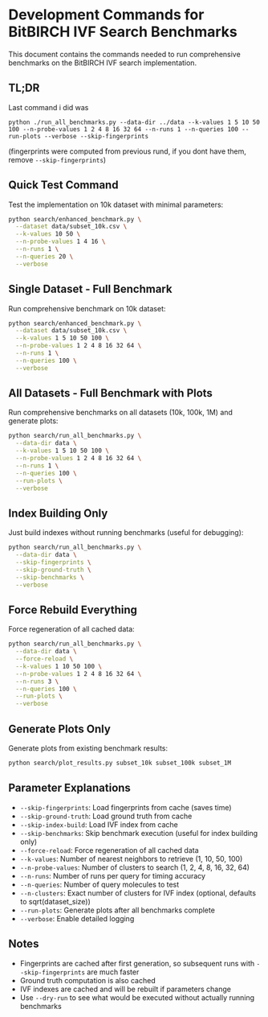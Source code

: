 # Development Commands for BitBIRCH IVF Search Benchmarks

This document contains the commands needed to run comprehensive benchmarks on the BitBIRCH IVF search implementation.

## TL;DR

Last command i did was 
```
python ./run_all_benchmarks.py --data-dir ../data --k-values 1 5 10 50 100 --n-probe-values 1 2 4 8 16 32 64 --n-runs 1 --n-queries 100 --run-plots --verbose --skip-fingerprints
```
(fingerprints were computed from previous rund, if you dont have them, remove `--skip-fingerprints`)

## Quick Test Command

Test the implementation on 10k dataset with minimal parameters:

```bash
python search/enhanced_benchmark.py \
  --dataset data/subset_10k.csv \
  --k-values 10 50 \
  --n-probe-values 1 4 16 \
  --n-runs 1 \
  --n-queries 20 \
  --verbose
```

## Single Dataset - Full Benchmark

Run comprehensive benchmark on 10k dataset:

```bash
python search/enhanced_benchmark.py \
  --dataset data/subset_10k.csv \
  --k-values 1 5 10 50 100 \
  --n-probe-values 1 2 4 8 16 32 64 \
  --n-runs 1 \
  --n-queries 100 \
  --verbose
```

## All Datasets - Full Benchmark with Plots

Run comprehensive benchmarks on all datasets (10k, 100k, 1M) and generate plots:

```bash
python search/run_all_benchmarks.py \
  --data-dir data \
  --k-values 1 5 10 50 100 \
  --n-probe-values 1 2 4 8 16 32 64 \
  --n-runs 1 \
  --n-queries 100 \
  --run-plots \
  --verbose
```

## Index Building Only

Just build indexes without running benchmarks (useful for debugging):

```bash
python search/run_all_benchmarks.py \
  --data-dir data \
  --skip-fingerprints \
  --skip-ground-truth \
  --skip-benchmarks \
  --verbose
```

## Force Rebuild Everything

Force regeneration of all cached data:

```bash
python search/run_all_benchmarks.py \
  --data-dir data \
  --force-reload \
  --k-values 1 10 50 100 \
  --n-probe-values 1 2 4 8 16 32 64 \
  --n-runs 3 \
  --n-queries 100 \
  --run-plots \
  --verbose
```

## Generate Plots Only

Generate plots from existing benchmark results:

```bash
python search/plot_results.py subset_10k subset_100k subset_1M
```

## Parameter Explanations

- `--skip-fingerprints`: Load fingerprints from cache (saves time)
- `--skip-ground-truth`: Load ground truth from cache
- `--skip-index-build`: Load IVF index from cache
- `--skip-benchmarks`: Skip benchmark execution (useful for index building only)
- `--force-reload`: Force regeneration of all cached data
- `--k-values`: Number of nearest neighbors to retrieve (1, 10, 50, 100)
- `--n-probe-values`: Number of clusters to search (1, 2, 4, 8, 16, 32, 64)
- `--n-runs`: Number of runs per query for timing accuracy
- `--n-queries`: Number of query molecules to test
- `--n-clusters`: Exact number of clusters for IVF index (optional, defaults to sqrt(dataset_size))
- `--run-plots`: Generate plots after all benchmarks complete
- `--verbose`: Enable detailed logging

## Notes

- Fingerprints are cached after first generation, so subsequent runs with `--skip-fingerprints` are much faster
- Ground truth computation is also cached
- IVF indexes are cached and will be rebuilt if parameters change
- Use `--dry-run` to see what would be executed without actually running benchmarks
